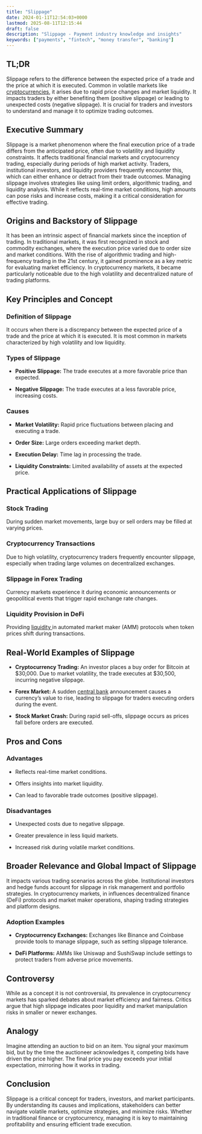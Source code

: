 ```yaml
---
title: "Slippage"
date: 2024-01-11T12:54:03+0000
lastmod: 2025-08-11T12:15:44
draft: false
description: "Slippage - Payment industry knowledge and insights"
keywords: ["payments", "fintech", "money transfer", "banking"]
---
```


## TL;DR

Slippage refers to the difference between the expected price of a trade and the price at which it is executed. Common in volatile markets like [cryptocurrencies](https://faisalkhanllc.xyz/resources/payments-wiki/c/cryptocurrency/), it arises due to rapid price changes and market liquidity. It impacts traders by either benefiting them (positive slippage) or leading to unexpected costs (negative slippage). It is crucial for traders and investors to understand and manage it to optimize trading outcomes.

## Executive Summary

Slippage is a market phenomenon where the final execution price of a trade differs from the anticipated price, often due to volatility and liquidity constraints. It affects traditional financial markets and cryptocurrency trading, especially during periods of high market activity. Traders, institutional investors, and liquidity providers frequently encounter this, which can either enhance or detract from their trade outcomes. Managing slippage involves strategies like using limit orders, algorithmic trading, and liquidity analysis. While it reflects real-time market conditions, high amounts can pose risks and increase costs, making it a critical consideration for effective trading.

## Origins and Backstory of Slippage

It has been an intrinsic aspect of financial markets since the inception of trading. In traditional markets, it was first recognized in stock and commodity exchanges, where the execution price varied due to order size and market conditions. With the rise of algorithmic trading and high-frequency trading in the 21st century, it gained prominence as a key metric for evaluating market efficiency. In cryptocurrency markets, it became particularly noticeable due to the high volatility and decentralized nature of trading platforms.

## Key Principles and Concept

### Definition of Slippage

It occurs when there is a discrepancy between the expected price of a trade and the price at which it is executed. It is most common in markets characterized by high volatility and low liquidity.

### Types of Slippage

- **Positive Slippage:** The trade executes at a more favorable price than expected.

- **Negative Slippage:** The trade executes at a less favorable price, increasing costs.

### Causes

- **Market Volatility:** Rapid price fluctuations between placing and executing a trade.

- **Order Size:** Large orders exceeding market depth.

- **Execution Delay:** Time lag in processing the trade.

- **Liquidity Constraints:** Limited availability of assets at the expected price.

## Practical Applications of Slippage

### Stock Trading

During sudden market movements, large buy or sell orders may be filled at varying prices.

### Cryptocurrency Transactions

Due to high volatility, cryptocurrency traders frequently encounter slippage, especially when trading large volumes on decentralized exchanges.

### Slippage in Forex Trading

Currency markets experience it during economic announcements or geopolitical events that trigger rapid exchange rate changes.

### Liquidity Provision in DeFi

Providing [liquidity ](https://faisalkhanllc.xyz/resources/payments-wiki/l/liquidity/)in automated market maker (AMM) protocols when token prices shift during transactions.

## Real-World Examples of Slippage

- **Cryptocurrency Trading:** An investor places a buy order for Bitcoin at $30,000. Due to market volatility, the trade executes at $30,500, incurring negative slippage.

- **Forex Market:** A sudden [central bank](https://faisalkhanllc.xyz/resources/payments-wiki/c/central-banks/) announcement causes a currency’s value to rise, leading to slippage for traders executing orders during the event.

- **Stock Market Crash:** During rapid sell-offs, slippage occurs as prices fall before orders are executed.

## Pros and Cons

### Advantages

- Reflects real-time market conditions.

- Offers insights into market liquidity.

- Can lead to favorable trade outcomes (positive slippage).

### Disadvantages

- Unexpected costs due to negative slippage.

- Greater prevalence in less liquid markets.

- Increased risk during volatile market conditions.

## Broader Relevance and Global Impact of Slippage

It impacts various trading scenarios across the globe. Institutional investors and hedge funds account for slippage in risk management and portfolio strategies. In cryptocurrency markets, in influences decentralized finance (DeFi) protocols and market maker operations, shaping trading strategies and platform designs.

### Adoption Examples

- **Cryptocurrency Exchanges:** Exchanges like Binance and Coinbase provide tools to manage slippage, such as setting slippage tolerance.

- **DeFi Platforms:** AMMs like Uniswap and SushiSwap include settings to protect traders from adverse price movements.

## Controversy

While as a concept it is not controversial, its prevalence in cryptocurrency markets has sparked debates about market efficiency and fairness. Critics argue that high slippage indicates poor liquidity and market manipulation risks in smaller or newer exchanges.

## Analogy

Imagine attending an auction to bid on an item. You signal your maximum bid, but by the time the auctioneer acknowledges it, competing bids have driven the price higher. The final price you pay exceeds your initial expectation, mirroring how it works in trading.

## Conclusion

Slippage is a critical concept for traders, investors, and market participants. By understanding its causes and implications, stakeholders can better navigate volatile markets, optimize strategies, and minimize risks. Whether in traditional finance or cryptocurrency, managing it is key to maintaining profitability and ensuring efficient trade execution.